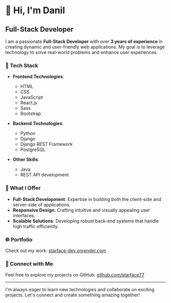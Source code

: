 # 👋 Hi, I'm Danil

## Full-Stack Developer

I am a passionate **Full-Stack Developer** with over **3 years of experience** in creating dynamic and user-friendly web applications. My goal is to leverage technology to solve real-world problems and enhance user experiences.

### 🔧 Tech Stack
- **Frontend Technologies**:
  - HTML
  - CSS
  - JavaScript
  - React.js
  - Sass
  - Bootstrap

- **Backend Technologies**:
  - Python
  - Django
  - Django REST Framework
  - PostgreSQL

- **Other Skills**:
  - Java
  - REST API development

### 🚀 What I Offer
- **Full-Stack Development**: Expertise in building both the client-side and server-side of applications.
- **Responsive Design**: Crafting intuitive and visually appealing user interfaces.
- **Scalable Solutions**: Developing robust back-end systems that handle high traffic efficiently.

### 🌐 Portfolio
Check out my work: [starface-dev.onrender.com](https://starface-dev.onrender.com)

### 🔗 Connect with Me
Feel free to explore my projects on GitHub: [github.com/starface77](https://github.com/starface77)

---

I'm always eager to learn new technologies and collaborate on exciting projects. Let's connect and create something amazing together!
